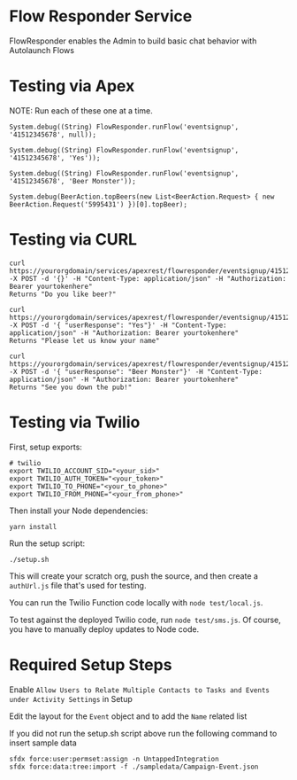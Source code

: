 # Flow Responder Service

FlowResponder enables the Admin to build basic chat behavior with Autolaunch Flows

# Testing via Apex

NOTE: Run each of these one at a time.

```
System.debug((String) FlowResponder.runFlow('eventsignup', '41512345678', null));
```
```
System.debug((String) FlowResponder.runFlow('eventsignup', '41512345678', 'Yes'));
```
```
System.debug((String) FlowResponder.runFlow('eventsignup', '41512345678', 'Beer Monster'));
```
```
System.debug(BeerAction.topBeers(new List<BeerAction.Request> { new BeerAction.Request('5995431') })[0].topBeer);
```

# Testing via CURL

```
curl  https://yourorgdomain/services/apexrest/flowresponder/eventsignup/41512342323 -X POST -d '{}' -H "Content-Type: application/json" -H "Authorization: Bearer yourtokenhere"
Returns "Do you like beer?"

curl  https://yourorgdomain/services/apexrest/flowresponder/eventsignup/41512342323 -X POST -d '{ "userResponse": "Yes"}' -H "Content-Type: application/json" -H "Authorization: Bearer yourtokenhere"
Returns "Please let us know your name"

curl  https://yourorgdomain/services/apexrest/flowresponder/eventsignup/41512342323 -X POST -d '{ "userResponse": "Beer Monster"}' -H "Content-Type: application/json" -H "Authorization: Bearer yourtokenhere"
Returns "See you down the pub!"
```

# Testing via Twilio

First, setup exports:

```
# twilio
export TWILIO_ACCOUNT_SID="<your_sid>"
export TWILIO_AUTH_TOKEN="<your_token>"
export TWILIO_TO_PHONE="<your_to_phone>"
export TWILIO_FROM_PHONE="<your_from_phone>"
```

Then install your Node dependencies:

```
yarn install
```

Run the setup script:

```
./setup.sh
```

This will create your scratch org, push the source, and then create a `authUrl.js` file that's used for testing.

You can run the Twilio Function code locally with `node test/local.js`.

To test against the deployed Twilio code, run `node test/sms.js`. Of course, you have to manually deploy updates to Node code.

# Required Setup Steps

Enable `Allow Users to Relate Multiple Contacts to Tasks and Events under Activity Settings` in Setup

Edit the layout for the ``Event`` object and to add the `Name` related list

If you did not run the setup.sh script above run the following command to insert sample data

```
sfdx force:user:permset:assign -n UntappedIntegration
sfdx force:data:tree:import -f ./sampledata/Campaign-Event.json
```
